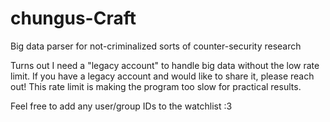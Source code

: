 # chungus-Craft
Big data parser for not-criminalized sorts of counter-security research

Turns out I need a "legacy account" to handle big data without the low rate limit. If you have a legacy account and would like to share it,
please reach out! This rate limit is making the program too slow for practical results.

Feel free to add any user/group IDs to the watchlist :3
